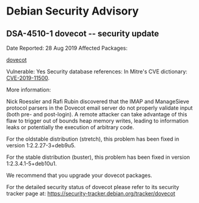 
Debian Security Advisory
========================


DSA-4510-1 dovecot -- security update
-------------------------------------



Date Reported:
28 Aug 2019
Affected Packages:

[dovecot](https://packages.debian.org/src:dovecot)

Vulnerable:
Yes
Security database references:
In Mitre's CVE dictionary: [CVE-2019-11500](https://security-tracker.debian.org/tracker/CVE-2019-11500).  

More information:

Nick Roessler and Rafi Rubin discovered that the IMAP and ManageSieve
protocol parsers in the Dovecot email server do not properly validate
input (both pre- and post-login). A remote attacker can take advantage
of this flaw to trigger out of bounds heap memory writes, leading to
information leaks or potentially the execution of arbitrary code.


For the oldstable distribution (stretch), this problem has been fixed
in version 1:2.2.27-3+deb9u5.


For the stable distribution (buster), this problem has been fixed in
version 1:2.3.4.1-5+deb10u1.


We recommend that you upgrade your dovecot packages.


For the detailed security status of dovecot please refer to its security
tracker page at:
<https://security-tracker.debian.org/tracker/dovecot>





